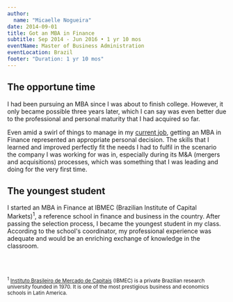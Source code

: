 ```yaml
---
author:
  name: "Micaelle Nogueira"
date: 2014-09-01
title: Got an MBA in Finance
subtitle: Sep 2014 - Jun 2016 • 1 yr 10 mos
eventName: Master of Business Administration
eventLocation: Brazil
footer: "Duration: 1 yr 10 mos"
---
```


## The opportune time

I had been pursuing an MBA since I was about to finish college. However, it only became possible three years later, which I can say was even better due to the professional and personal maturity that I had acquired so far.

Even amid a swirl of things to manage in my [current job](https://micanogueira.github.io/timeline/startup_sympla/), getting an MBA in Finance represented an appropriate personal decision. The skills that I learned and improved perfectly fit the needs I had to fulfil in the scenario the company I was working for was in, especially during its M&A (mergers and acquisitions) processes, which was something that I was leading and doing for the very first time.

## The youngest student

I started an MBA in Finance at IBMEC (Brazilian Institute of Capital Markets)<sup>1</sup>, a reference school in finance and business in the country. After passing the selection process, I became the youngest student in my class. According to the school's coordinator, my professional experience was adequate and would be an enriching exchange of knowledge in the classroom.

<br/>
<br/>

<small><sup>1</sup> [Instituto Brasileiro de Mercado de Capitais](https://www.ibmec.br/english) (IBMEC) is a private Brazilian research university founded in 1970. It is one of the most prestigious business and economics schools in Latin America.</small>